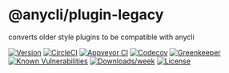 @anycli/plugin-legacy
=====================

converts older style plugins to be compatible with anycli

[![Version](https://img.shields.io/npm/v/@anycli/plugin-legacy.svg)](https://npmjs.org/package/@anycli/plugin-legacy)
[![CircleCI](https://circleci.com/gh/anycli/plugin-legacy/tree/master.svg?style=svg)](https://circleci.com/gh/anycli/plugin-legacy/tree/master)
[![Appveyor CI](https://ci.appveyor.com/api/projects/status/github/anycli/plugin-legacy?branch=master&svg=true)](https://ci.appveyor.com/project/heroku/plugin-legacy/branch/master)
[![Codecov](https://codecov.io/gh/anycli/plugin-legacy/branch/master/graph/badge.svg)](https://codecov.io/gh/anycli/plugin-legacy)
[![Greenkeeper](https://badges.greenkeeper.io/anycli/plugin-legacy.svg)](https://greenkeeper.io/)
[![Known Vulnerabilities](https://snyk.io/test/npm/@anycli/plugin-legacy/badge.svg)](https://snyk.io/test/npm/@anycli/plugin-legacy)
[![Downloads/week](https://img.shields.io/npm/dw/@anycli/plugin-legacy.svg)](https://npmjs.org/package/@anycli/plugin-legacy)
[![License](https://img.shields.io/npm/l/@anycli/plugin-legacy.svg)](https://github.com/anycli/plugin-legacy/blob/master/package.json)
